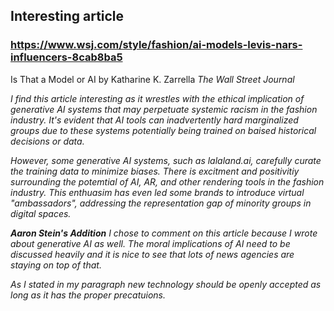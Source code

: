 ## Interesting article

### https://www.wsj.com/style/fashion/ai-models-levis-nars-influencers-8cab8ba5

<p> Is That a Model or AI by Katharine K. Zarrella
<i> The Wall Street Journal <i> <p>

I find this article interesting as it wrestles with the ethical implication of generative AI systems that may perpetuate systemic racism in the fashion industry. It's evident that AI tools can inadvertently hard marginalized groups due to these systems potentially being trained on baised historical decisions or data. 

However, some generative AI systems, such as lalaland.ai, carefully curate the training data to minimize biases. There is excitment and positivitiy surrounding the potemtial of AI, AR, and other rendering tools in the fashion industry. This enthuasim has even led some brands to introduce virtual 
"ambassadors", addressing the representation gap of minority groups in digital spaces. 

**Aaron Stein's Addition**
I chose to comment on this article because I wrote about generative AI as well. The moral implications of AI need to be discussed heavily and it is nice to see that lots of news agencies are staying on top of that. 

As I stated in my paragraph new technology should be openly accepted as long as it has the proper precatuions. 
